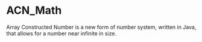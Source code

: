 # ACN_Math
Array Constructed Number is a new form of number system, written in Java, that allows for a number near infinite in size.
